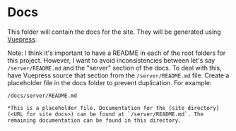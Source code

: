 # Docs

This folder will contain the docs for the site. They will be generated using [Vuepress](https://vuepress.vuejs.org).

Note: I think it's important to have a README in each of the root folders for this project. However, I want to avoid inconsistencies between let's say `/server/README.md` and the "server" section of the docs. To deal with this, have Vuepress source that section from the `/server/README.md` file. Create a placeholder file in the docs folder to prevent duplication. For example:

```
/docs/server/README.md

*This is a placeholder file. Documentation for the [site directory](<URL for site docs>) can be found at `/server/README.md`. The remaining documentation can be found in this directory.

``` 